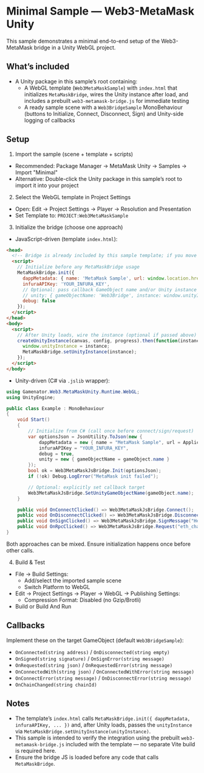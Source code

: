 # Minimal Sample — Web3-MetaMask Unity

This sample demonstrates a minimal end-to-end setup of the Web3-MetaMask bridge in a Unity WebGL project.

## What’s included
- A Unity package in this sample’s root containing:
  - A WebGL template (`Web3MetaMaskSample`) with `index.html` that initializes `MetaMaskBridge`, wires the Unity instance after load, and includes a prebuilt `web3-metamask-bridge.js` for immediate testing
  - A ready sample scene with a `Web3BridgeSample` MonoBehaviour (buttons to Initialize, Connect, Disconnect, Sign) and Unity-side logging of callbacks

## Setup
1) Import the sample (scene + template + scripts)
- Recommended: Package Manager → MetaMask Unity → Samples → Import "Minimal"
- Alternative: Double-click the Unity package in this sample’s root to import it into your project

2) Select the WebGL template in Project Settings
- Open: Edit → Project Settings → Player → Resolution and Presentation
- Set Template to: `PROJECT:Web3MetaMaskSample`

3) Initialize the bridge (choose one approach)
- JavaScript-driven (template `index.html`):
```html
<head>
  <!-- Bridge is already included by this sample template; if you move it, adjust the path -->
  <script>
    // Initialize before any MetaMaskBridge usage
    MetaMaskBridge.init({
      dappMetadata: { name: 'MetaMask Sample', url: window.location.href },
      infuraAPIKey: 'YOUR_INFURA_KEY',
      // Optional: pass callback GameObject name and/or Unity instance
      // unity: { gameObjectName: 'Web3Bridge', instance: window.unityInstance },
      debug: false
    });
  </script>
</head>
<body>
  <script>
    // After Unity loads, wire the instance (optional if passed above)
    createUnityInstance(canvas, config, progress).then(function(instance) {
      window.unityInstance = instance;
      MetaMaskBridge.setUnityInstance(instance);
    });
  </script>
</body>
```

- Unity-driven (C# via `.jslib` wrapper):
```csharp
using Gamenator.Web3.MetaMaskUnity.Runtime.WebGL;
using UnityEngine;

public class Example : MonoBehaviour
{
    void Start()
    {
        // Initialize from C# (call once before connect/sign/request)
        var optionsJson = JsonUtility.ToJson(new {
            dappMetadata = new { name = "MetaMask Sample", url = Application.absoluteURL },
            infuraAPIKey = "YOUR_INFURA_KEY",
            debug = true,
            unity = new { gameObjectName = gameObject.name }
        });
        bool ok = Web3MetaMaskJsBridge.Init(optionsJson);
        if (!ok) Debug.LogError("MetaMask init failed");

        // Optional: explicitly set callback target
        Web3MetaMaskJsBridge.SetUnityGameObjectName(gameObject.name);
    }

    public void OnConnectClicked() => Web3MetaMaskJsBridge.Connect();
    public void OnDisconnectClicked() => Web3MetaMaskJsBridge.Disconnect();
    public void OnSignClicked() => Web3MetaMaskJsBridge.SignMessage("Hello from Unity");
    public void OnRpcClicked() => Web3MetaMaskJsBridge.Request("eth_chainId", "[]");
}
```

Both approaches can be mixed. Ensure initialization happens once before other calls.

4) Build & Test
- File → Build Settings:
  - Add/select the imported sample scene
  - Switch Platform to WebGL
- Edit → Project Settings → Player → WebGL → Publishing Settings:
  - Compression Format: Disabled (no Gzip/Brotli)
- Build or Build And Run


## Callbacks
Implement these on the target GameObject (default `Web3BridgeSample`):
- `OnConnected(string address)` / `OnDisconnected(string empty)`
- `OnSigned(string signature)` / `OnSignError(string message)`
- `OnRequested(string json)` / `OnRequestedError(string message)`
- `OnConnectedWith(string json)` / `OnConnectedWithError(string message)`
- `OnConnectError(string message)` / `OnDisconnectError(string message)`
- `OnChainChanged(string chainId)`

## Notes
- The template’s `index.html` calls `MetaMaskBridge.init({ dappMetadata, infuraAPIKey, ... })` and, after Unity loads, passes the `unityInstance` via `MetaMaskBridge.setUnityInstance(unityInstance)`.
- This sample is intended to verify the integration using the prebuilt `web3-metamask-bridge.js` included with the template — no separate Vite build is required here.
- Ensure the bridge JS is loaded before any code that calls `MetaMaskBridge`.
